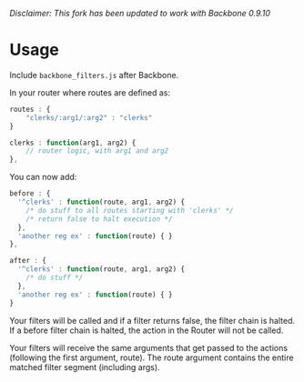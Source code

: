 _Disclaimer: This fork has been updated to work with Backbone 0.9.10_

# Usage

Include `backbone_filters.js` after Backbone.

In your router where routes are defined as:

```javascript
routes : {
    "clerks/:arg1/:arg2" : "clerks"
}

clerks : function(arg1, arg2) {
    // router logic, with arg1 and arg2
},
```

You can now add:

```javascript
before : {
  '^clerks' : function(route, arg1, arg2) {
    /* do stuff to all routes starting with 'clerks' */
    /* return false to halt execution */
  },
  'another reg ex' : function(route) { }
},

after : {
  '^clerks' : function(route, arg1, arg2) {
    /* do stuff */
  },
  'another reg ex' : function(route) { }
}
```

Your filters will be called and if a filter returns false, the filter chain is halted.
If a before filter chain is halted, the action in the Router will not be called.

Your filters will receive the same arguments that get passed to the actions (following the first argument, route). The route argument contains the entire matched filter segment (including args).